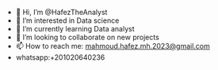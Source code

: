 - 👋 Hi, I’m @HafezTheAnalyst
- 👀 I’m interested in Data science
- 🌱 I’m currently learning Data analyst
- 💞️ I’m looking to collaborate on new projects
- 📫 How to reach me: mahmoud.hafez.mh.2023@gmail.com
- whatsapp:+201020640236

<!---
HafezTheAnalyst/HafezTheAnalyst is a ✨ special ✨ repository because its `README.md` (this file) appears on your GitHub profile.
You can click the Preview link to take a look at your changes.
--->
